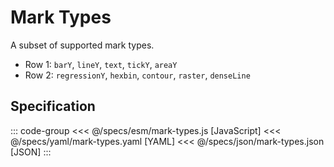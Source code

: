 <script setup>
  import Example from '../components/Example.vue';
  import { reset } from '@uwdata/vgplot';
  reset();
</script>

# Mark Types

A subset of supported mark types.

- Row 1: `barY`, `lineY`, `text`, `tickY`, `areaY`
- Row 2: `regressionY`, `hexbin`, `contour`, `raster`, `denseLine`


<Example spec="/specs/yaml/mark-types.yaml" />

## Specification

::: code-group
<<< @/specs/esm/mark-types.js [JavaScript]
<<< @/specs/yaml/mark-types.yaml [YAML]
<<< @/specs/json/mark-types.json [JSON]
:::
